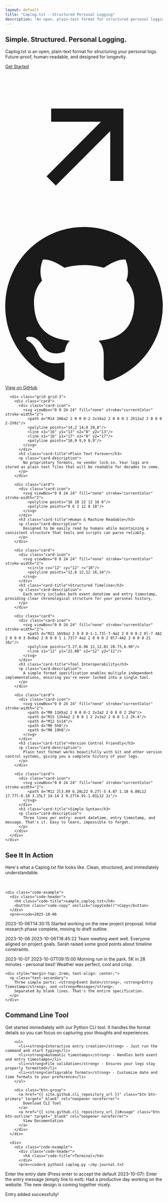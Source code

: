 ```yaml
---
layout: default
title: "Caplog.txt - Structured Personal Logging"
description: "An open, plain-text format for structured personal logging. Future-proof, human-readable, and machine-parseable."
---
```


<section id="hero" class="section section-hero">
  <div class="container">
    <div class="hero">
      <h1 class="hero-title">
        Simple. Structured. <span class="text-accent">Personal Logging.</span>
      </h1>
      <p class="hero-subtitle">
        Caplog.txt is an open, plain-text format for structuring your personal logs. 
        Future-proof, human-readable, and designed for longevity.
      </p>
      <div class="hero-actions">
        <a href="#get-started" class="btn btn-primary">
          Get Started
          <svg class="icon" viewBox="0 0 24 24" fill="none" stroke="currentColor" stroke-width="2">
            <path d="M7 17l9.2-9.2M17 17V7H7"/>
          </svg>
        </a>
        <a href="{{ site.github.repository_url }}" class="btn btn-outline" target="_blank" rel="noopener noreferrer">
          <svg class="icon" viewBox="0 0 24 24" fill="currentColor">
            <path d="M12 0C5.37 0 0 5.37 0 12c0 5.31 3.435 9.795 8.205 11.385.6.105.825-.255.825-.57 0-.285-.015-1.23-.015-2.235-3.015.555-3.795-.735-4.035-1.41-.135-.345-.72-1.41-1.23-1.695-.42-.225-1.02-.78-.015-.795.945-.015 1.62.87 1.845 1.23 1.08 1.815 2.805 1.305 3.495.99.105-.78.42-1.305.765-1.605-2.67-.3-5.46-1.335-5.46-5.925 0-1.305.465-2.385 1.23-3.225-.12-.3-.54-1.53.12-3.18 0 0 1.005-.315 3.3 1.23.96-.27 1.98-.405 3-.405s2.04.135 3 .405c2.295-1.56 3.3-1.23 3.3-1.23.66 1.65.24 2.88.12 3.18.765.84 1.23 1.905 1.23 3.225 0 4.605-2.805 5.625-5.475 5.925.435.375.81 1.095.81 2.22 0 1.605-.015 2.895-.015 3.3 0 .315.225.69.825.57A12.02 12.02 0 0024 12c0-6.63-5.37-12-12-12z"/>
          </svg>
          View on GitHub
        </a>
      </div>
    </div>
  </div>
</section>


<section id="features" class="section section-features">
  <div class="container">
    <div class="features">
      <!-- <div class="features-header">
        <h2 class="features-title">Built for the Long Term</h2>
        <p class="features-subtitle">
          Every design decision prioritizes longevity, simplicity, and interoperability across tools and platforms.
        </p>
      </div> -->
      
      <div class="grid grid-3">
        <div class="card">
          <div class="card-icon">
            <svg viewBox="0 0 24 24" fill="none" stroke="currentColor" stroke-width="2">
              <path d="M14 2H6a2 2 0 0 0-2 2v16a2 2 0 0 0 2 2h12a2 2 0 0 0 2-2V8z"/>
              <polyline points="14,2 14,8 20,8"/>
              <line x1="16" y1="13" x2="8" y2="13"/>
              <line x1="16" y1="17" x2="8" y2="17"/>
              <polyline points="10,9 9,9 8,9"/>
            </svg>
          </div>
          <h3 class="card-title">Plain Text Forever</h3>
          <p class="card-description">
            No proprietary formats, no vendor lock-in. Your logs are stored as plain text files that will be readable for decades to come.
          </p>
        </div>
        
        <div class="card">
          <div class="card-icon">
            <svg viewBox="0 0 24 24" fill="none" stroke="currentColor" stroke-width="2">
              <polyline points="16 18 22 12 16 6"/>
              <polyline points="8 6 2 12 8 18"/>
            </svg>
          </div>
          <h3 class="card-title">Human & Machine Readable</h3>
          <p class="card-description">
            Designed to be easily read by humans while maintaining a consistent structure that tools and scripts can parse reliably.
          </p>
        </div>
        
        <div class="card">
          <div class="card-icon">
            <svg viewBox="0 0 24 24" fill="none" stroke="currentColor" stroke-width="2">
              <circle cx="12" cy="12" r="10"/>
              <polyline points="12,6 12,12 16,14"/>
            </svg>
          </div>
          <h3 class="card-title">Structured Timeline</h3>
          <p class="card-description">
            Each entry includes both event datetime and entry timestamp, providing clear chronological structure for your personal history.
          </p>
        </div>
        
        <div class="card">
          <div class="card-icon">
            <svg viewBox="0 0 24 24" fill="none" stroke="currentColor" stroke-width="2">
              <path d="M21 16V8a2 2 0 0 0-1-1.73l-7-4a2 2 0 0 0-2 0l-7 4A2 2 0 0 0 3 8v8a2 2 0 0 0 1 1.73l7 4a2 2 0 0 0 2 0l7-4A2 2 0 0 0 21 16z"/>
              <polyline points="3.27,6.96 12,12.01 20.73,6.96"/>
              <line x1="12" y1="22.08" x2="12" y2="12"/>
            </svg>
          </div>
          <h3 class="card-title">Tool Interoperability</h3>
          <p class="card-description">
            A simple format specification enables multiple independent implementations, ensuring you're never locked into a single tool.
          </p>
        </div>
        
        <div class="card">
          <div class="card-icon">
            <svg viewBox="0 0 24 24" fill="none" stroke="currentColor" stroke-width="2">
              <path d="M9 11H5a2 2 0 0 0-2 2v3a2 2 0 0 0 2 2h4"/>
              <path d="M15 11h4a2 2 0 0 1 2 2v3a2 2 0 0 1-2 2h-4"/>
              <path d="M12 5v14"/>
              <path d="M8 5h8"/>
              <path d="M8 19h8"/>
            </svg>
          </div>
          <h3 class="card-title">Version Control Friendly</h3>
          <p class="card-description">
            Plain text format works beautifully with Git and other version control systems, giving you a complete history of your logs.
          </p>
        </div>
        
        <div class="card">
          <div class="card-icon">
            <svg viewBox="0 0 24 24" fill="none" stroke="currentColor" stroke-width="2">
              <path d="M12 2l3.09 6.26L22 9.27l-5 4.87 1.18 6.88L12 17.77l-6.18 3.25L7 14.14 2 9.27l6.91-1.01L12 2z"/>
            </svg>
          </div>
          <h3 class="card-title">Simple Syntax</h3>
          <p class="card-description">
            Three lines per entry: event datetime, entry timestamp, and message. That's it. Easy to learn, impossible to forget.
          </p>
        </div>
      </div>
    </div>
  </div>
</section>

<section id="syntax-example" class="section">
  <div class="container">
    <div class="text-center" style="margin-bottom: 3rem;">
      <h2>See It In Action</h2>
      <p class="text-lg">
        Here's what a Caplog.txt file looks like. Clean, structured, and immediately understandable.
      </p>
    </div>
    
    <div class="code-example">
      <div class="code-header">
        <h4 class="code-title">sample.caplog.txt</h4>
        <button class="code-copy" onclick="copyCode()">Copy</button>
      </div>
      <pre><code>2023-10-06
2023-10-06T14:30:15
Started working on the new project proposal. 
Initial research phase complete, moving to draft outline.

2023-10-06
2023-10-06T18:45:22
Team meeting went well. Everyone aligned on project goals.
Sarah raised some good points about timeline constraints.

2023-10-07
2023-10-07T09:15:00
Morning run in the park. 5K in 28 minutes - personal best!
Weather was perfect, cool and crisp.</code></pre>
    </div>
    
    <div style="margin-top: 2rem; text-align: center;">
      <p class="text-secondary">
        Three simple parts: <strong>Event Date</strong>, <strong>Entry Timestamp</strong>, and <strong>Message</strong>.
        Separated by blank lines. That's the entire specification.
      </p>
    </div>
  </div>
</section>

<section id="cli-tool" class="section section-cli">
  <div class="container">
    <div class="grid grid-2" style="align-items: center;">
      <div>
        <h2>Command Line Tool</h2>
        <p>
          Get started immediately with our Python CLI tool. It handles the format details 
          so you can focus on capturing your thoughts and experiences.
        </p>
        
        <ul>
          <li><strong>Interactive entry creation</strong> - Just run the command and start typing</li>
          <li><strong>Automatic timestamps</strong> - Handles both event and entry timestamps</li>
          <li><strong>File validation</strong> - Ensures your logs stay properly formatted</li>
          <li><strong>Configurable formats</strong> - Customize date and time formats to your preference</li>
        </ul>
        
        <div class="btn-group">
          <a href="{{ site.github.cli_repository_url }}" class="btn btn-primary" target="_blank" rel="noopener noreferrer">
            Download CLI Tool
          </a>
          <a href="{{ site.github.cli_repository_url }}#usage" class="btn btn-outline" target="_blank" rel="noopener noreferrer">
            View Documentation
          </a>
        </div>
      </div>
      
      <div>
        <div class="code-example">
          <div class="code-header">
            <h4 class="code-title">Terminal</h4>
          </div>
          <pre><code>$ python3 caplog.py ~/my-journal.txt

Enter the entry date (Press enter to accept the default 2023-10-07):
Enter the entry message (empty line to exit):
Had a productive day working on the website.
The new design is coming together nicely.

Entry added successfully!</code></pre>
        </div>
      </div>
    </div>
  </div>
</section>


<script>
function copyCode() {
  const code = document.querySelector('.code-example pre code').textContent;
  navigator.clipboard.writeText(code).then(function() {
    const button = document.querySelector('.code-copy');
    const originalText = button.textContent;
    button.textContent = 'Copied!';
    setTimeout(function() {
      button.textContent = originalText;
    }, 2000);
  });
}
</script>